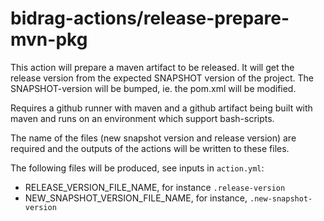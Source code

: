 # bidrag-actions/release-prepare-mvn-pkg

This action will prepare a maven artifact to be released. It will get the
release version from the expected SNAPSHOT version of the project. The
SNAPSHOT-version will be bumped, ie. the pom.xml will be modified.

Requires a github runner with maven and a github artifact being built
with maven and runs on an environment which support bash-scripts.

The name of the files (new snapshot version and release version) are
required and the outputs of the actions will be written to these files.

The following files will be produced, see inputs in `action.yml`:
- RELEASE_VERSION_FILE_NAME, for instance `.release-version`
- NEW_SNAPSHOT_VERSION_FILE_NAME, for instance, `.new-snapshot-version`

